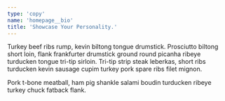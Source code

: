 ```yaml
---
type: 'copy'
name: 'homepage__bio'
title: 'Showcase Your Personality.'
---
```


Turkey beef ribs rump, kevin biltong tongue drumstick. Prosciutto biltong short loin, flank frankfurter drumstick ground round picanha ribeye turducken tongue tri-tip sirloin. Tri-tip strip steak leberkas, short ribs turducken kevin sausage cupim turkey pork spare ribs filet mignon.

Pork t-bone meatball, ham pig shankle salami boudin turducken ribeye turkey chuck fatback flank.
